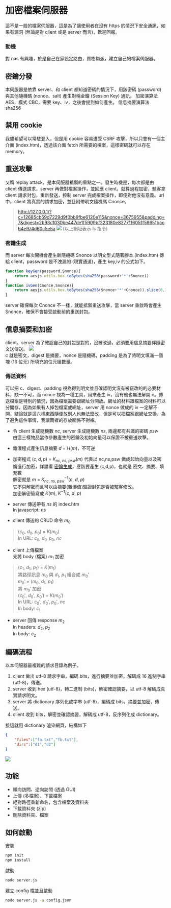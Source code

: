 # 加密檔案伺服器
這不是一般的檔案伺服器，這是為了讓使用者在沒有 https 的情況下安全通訊，如果有漏洞 (無論是對 client 或是 server 而言)，歡迎回報。  
### 動機
對 nas 有興趣，於是自己在家設定路由，買樹梅派，建立自己的檔案伺服器。
## 密鑰分發
本伺服器是依靠 server、和 client 都知道密碼的情況下，用該密碼 (password) 與其他隨機碼 (nonce、salt) 產生對稱金鑰 (Session Key) 通訊。
加密演算法 AES，模式 CBC，需要 key、iv，之後會提到如何產生。
信息摘要演算法 sha256
## 禁用 cookie
我雖希望可以常駐登入，但是用 cookie 容易遭受 CSRF 攻擊，所以只會有一個主介面 (index.htm)，透過該介面 fetch 所需要的檔案，這樣密碼就可以存在 memory。
## 重送攻擊
又稱 replay attack，是本伺服器抵禦的重點之一。發生時機是，每次都是由 client 傳送請求，server 再做對檔案操作，並回應 client。就算過程加密，駭客拿 client 請求封包，重新發送，控制 server 完成檔案操作，即便對他沒有意義。url 中，client 將真實的請求加密，並且附帶明文隨機碼 Cnonce，  

>http://127.0.0.1/?c=12685cb59d7229d9f0bb9fbe6120e115&nonce=3675955&padding=7&digest=2b93c1030be447de1f5909bf223180e8277116051f58651bac64e974d60c5e5a
![](https://i.imgur.com/0EkSpBf.png) 
(以上網址表示 ls 指令)  

### 密鑰生成
而 server 每次開機會產生新隨機碼 Snonce 以明文型式隨著腳本 (index.htm) 傳給 client，password 是不洩漏的 (現實通道)，產生 key,iv 的公式如下。
```javascript
function keyGen(password,Snonce){
    return aesjs.utils.hex.toBytes(sha256(password+'*'+Snonce))
}
function ivGen(Cnonce,Snonce){
    return aesjs.utils.hex.toBytes(sha256(Snonce+'*'+Cnonce)).slice(0,16)
}
```
server 確保每次 Cnonce 不一樣，就能抵禦重送攻擊，當 server 重啟時會產生 Snonce，確保不會接受啟動前的重送封包。
## 信息摘要和加密
client、server 為了確認自己的封包是對的，沒被改過，必須要用信息摘要伴隨密文送傳送。
![](https://i.imgur.com/0EkSpBf.png)  
c 就是密文，digest 是摘要，nonce 是隨機碼，padding 是為了將明文填滿一個塊 (16 位元) 所填充的位元組數量。  
### 傳送資料
可以把 c、digest、padding 視為得到明文並且確認明文沒有被竄改的的必要材料，缺一不可，而 nonce 視為一種工具，用來產生 iv，沒有他也無法解開 c。傳送檔案是特別的情況，因為檔案需要跟網址分開放。網址的材料跟檔案的材料可以分開存，因為如果有人掉包檔案或網址，server 用 nonce 做成的 iv 一定解不開，結論就是這六樣東西隨便放別人也無法竄改，但是可以把檔案跟網址交換，為了避免這件事情，我讓兩者的存放關係不對襯。  
* 令 client 生成隨機數 $nc$, server 生成隨機數 $ns$, 兩邊都有共識的密碼 $psw$  
由這三樣物品當作參數產生的密鑰及初始向量可以保證不被重送攻擊。
* 雜湊程式產生訊息摘要 $d\ =\ H(m)$，不可逆
* 加密程式 $(c,d,p)\ =\ K_{nc,\ ns,\ psw}(m)$ 代表以 nc,ns,psw 做成起始向量以及密鑰進行加密，詳請看 [密鑰生成](#密鑰生成)，應該要產生 (c,d,p)，也就是 密文、摘要、填充數  
解密就是 $m\ =\ K^{-1}_{nc,\ ns,\ psw}(c,\ d,\ p)$  
它不只解密而且可以由摘要(雜湊值)驗證封包是否被駭客修改。  
加密解密簡寫成 $K(m),\ K^{-1}(c,\ d,\ p)$

* server 傳送帶有 $ns$ 的 index.htm  
In javascript: $ns$
* client 傳送的 CRUD 命令 $m_0$  
>$(c_0,\ d_0,\ p_0)\ =\ K(m_0)$  
In URL: $c_0,\ d_0\,\ p_0,\ nc$  
* client 上傳檔案  
先將 body (檔案) $m_1$ 加密  
>$(c_1,\ d_1,\ p_1)\ =\ K(m_1)$  
將路徑訊息 $m_0$ 與 $d_1,\ p_1$ 組合成 $m_0'$  
>$m_0'\ =\ (m_0,\ d_1,\ p_1)$  
將 $m_0'$ 加密  
>$(c_0',\ d_0',\ p_0')\ =\ K(m_0')$  
In URL: $c_0',\ d_0',\ p_0',\ nc$  
In body: $c_1$  

* server 回傳 response $m_2$  
In headers: $d_2,\ p_2$  
In body: $c_2$  

## 編碼流程
以本伺服器最複雜的請求目錄為例子。
1. client 做出 utf-8 請求字串，編碼 bits，進行摘要並加密，解碼成 16 進制字串 (utf-8)，傳送。
2. server 收到 hex (utf-8)，轉二進制 (bits)，解密確認摘要，以 utf-8 解碼成真實請求明文。
3. server 將 dictionary 序列化成字串 (utf-8)，編碼成 bits，摘要並加密，傳送。
4. client 收到 bits，解密並確認摘要，解碼成 utf-8，反序列化成 dictionary。

接這就用 dictionary 渲染網頁，結構如下
```json
{
    "files":["fa.txt","fb.txt"],
    "dirs":["d1","d2"]
}
```
![](https://i.imgur.com/JLIFBln.png)
## 功能
* 順向訪問、逆向訪問 (透過 GUI)
* 上傳 (多檔案)、下載檔案
* 絕對路徑重新命名，包含檔案及資料夾
* 下載資料夾 (zip)
* 刪除資料夾、檔案
## 如何啟動
安裝
```sh
npm init
npm install
```
啟動
```sh
node server.js
```
建立 config 檔並且啟動
```sh
node server.js -a config.json
```
